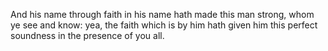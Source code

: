 And his name through faith in his name hath made this man strong, whom ye see and know: yea, the faith which is by him hath given him this perfect soundness in the presence of you all.
